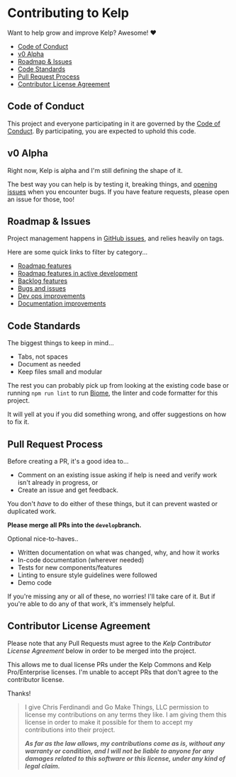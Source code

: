 # Contributing to Kelp

Want to help grow and improve Kelp? Awesome! ❤️

- [Code of Conduct](#code-of-conduct)
- [v0 Alpha](#v0-alph)
- [Roadmap & Issues](#roadmap--issues)
- [Code Standards](#code-standards)
- [Pull Request Process](#pull-request-process)
- [Contributor License Agreement](#contributor-license-agreement)


## Code of Conduct

This project and everyone participating in it are governed by the [Code of Conduct](https://github.com/cferdinandi/kelp/blob/main/CODE_OF_CONDUCT.md). By participating, you are expected to uphold this code. 


## v0 Alpha

Right now, Kelp is alpha and I'm still defining the shape of it. 

The best way you can help is by testing it, breaking things, and [opening issues](https://github.com/cferdinandi/kelp/issues) when you encounter bugs. If you have feature requests, please open an issue for those, too!


## Roadmap & Issues

Project management happens in [GitHub issues](https://github.com/cferdinandi/kelp/issues), and relies heavily on tags.

Here are some quick links to filter by category...

- [Roadmap features](https://github.com/cferdinandi/kelp/issues?q=is%3Aissue%20state%3Aopen%20label%3Aenhancement%20label%3Aroadmap)
- [Roadmap features in active development](https://github.com/cferdinandi/kelp/issues?q=is%3Aissue%20state%3Aopen%20label%3Aenhancement%20label%3Aroadmap%20label%3A%22in%20progress%22)
- [Backlog features](https://github.com/cferdinandi/kelp/issues?q=is%3Aissue%20state%3Aopen%20label%3Aenhancement%20-label%3Aroadmap)
- [Bugs and issues](https://github.com/cferdinandi/kelp/issues?q=is%3Aissue%20state%3Aopen%20label%3Abug)
- [Dev ops improvements](https://github.com/cferdinandi/kelp/issues?q=is%3Aissue%20state%3Aopen%20label%3A%22dev%20ops%22)
- [Documentation improvements](https://github.com/cferdinandi/kelp/issues?q=is%3Aissue%20state%3Aopen%20label%3Adocumentation)


## Code Standards

The biggest things to keep in mind...

- Tabs, not spaces
- Document as needed
- Keep files small and modular

The rest you can probably pick up from looking at the existing code base or running `npm run lint` to run [Biome](https://biomejs.dev), the linter and code formatter for this project.

It will yell at you if you did something wrong, and offer suggestions on how to fix it.


## Pull Request Process

Before creating a PR, it's a good idea to...

- Comment on an existing issue asking if help is need and verify work isn't already in progress, or
- Create an issue and get feedback.

You don't _have_ to do either of these things, but it can prevent wasted or duplicated work.

**Please merge all PRs into the `develop`branch.**

Optional nice-to-haves..

- Written documentation on what was changed, why, and how it works
- In-code documentation (wherever needed)
- Tests for new components/features
- Linting to ensure style guidelines were followed
- Demo code

If you're missing any or all of these, no worries! I'll take care of it. But if you're able to do any of that work, it's immensely helpful.


## Contributor License Agreement

Please note that any Pull Requests must agree to the _Kelp Contributor License Agreement_ below in order to be merged into the project. 

This allows me to dual license PRs under the Kelp Commons and Kelp Pro/Enterprise licenses. I'm unable to accept PRs that don't agree to the contributor license.

Thanks!

> I give Chris Ferdinandi and Go Make Things, LLC permission to license my contributions on any terms they like. I am giving them this license in order to make it possible for them to accept my contributions into their project.
> 
> **_As far as the law allows, my contributions come as is, without any warranty or condition, and I will not be liable to anyone for any damages related to this software or this license, under any kind of legal claim._**
